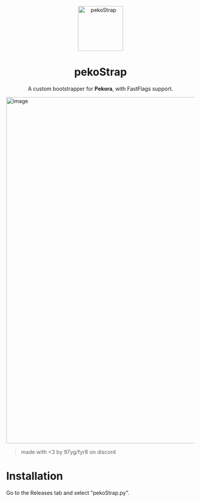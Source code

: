 <p align="center">
  <img src="https://github.com/user-attachments/assets/a96cc5e7-d60b-45ce-b54b-f2f6f610056b" alt="pekoStrap" width="120"/>
</p>

<h1 align="center">pekoStrap</h1>

<p align="center">
  A custom bootstrapper for <b>Pekora</b>, with FastFlags support.
</p>



<img width="1730" height="924" alt="image" src="https://github.com/user-attachments/assets/bdcd56e5-0a3d-4514-9b82-a14ee6e5e255" />

> made with <3 by 97yg/fyr8 on discord
# Installation
Go to the Releases tab and select "pekoStrap.py".
